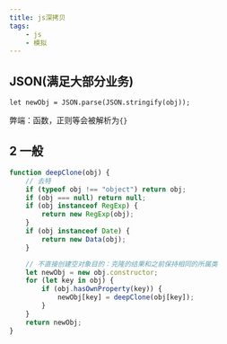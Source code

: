 ```yaml
---
title: js深拷贝
tags:
    - js
    - 模拟
---
```


## JSON(满足大部分业务)

`let newObj = JSON.parse(JSON.stringify(obj));`

弊端：函数，正则等会被解析为`{}`

## 2 一般

```js
function deepClone(obj) {
    // 去特
    if (typeof obj !== "object") return obj;
    if (obj === null) return null;
    if (obj instanceof RegExp) {
        return new RegExp(obj);
    }
    if (obj instanceof Date) {
        return new Data(obj);
    }

    // 不直接创建空对象目的：克隆的结果和之前保持相同的所属类
    let newObj = new obj.constructor;
    for (let key in obj) {
        if (obj.hasOwnProperty(key)) {
            newObj[key] = deepClone(obj[key]);
        }
    }
    return newObj;
}
```
